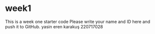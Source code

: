 # week1
This is a week one starter code 
Please write your name and ID here and push it to GitHub.
yasin eren karakuş 220717028
